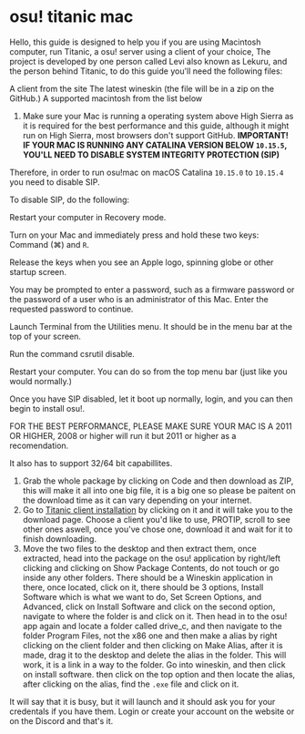 # osu! titanic mac
Hello, this guide is designed to help you if you are using Macintosh computer, run Titanic, a osu! server using a client of your choice, The project is developed by one person called Levi also known as Lekuru, and the person behind Titanic, to do this guide you'll need the following files:

A client from the site
The latest wineskin (the file will be in a zip on the GitHub.)
A supported macintosh from the list below

1. Make sure your Mac is running a operating system above High Sierra as it is required for the best performance and this guide, although it might run on High Sierra, most browsers don't support GitHub. **IMPORTANT! IF YOUR MAC IS RUNNING ANY CATALINA VERSION BELOW `10.15.5`, YOU'LL NEED TO DISABLE SYSTEM INTEGRITY PROTECTION (SIP)**

Therefore, in order to run osu!mac on macOS Catalina `10.15.0` to `10.15.4` you need to disable SIP.

To disable SIP, do the following:

Restart your computer in Recovery mode.

Turn on your Mac and immediately press and hold these two keys: Command (⌘) and `R`.

Release the keys when you see an Apple logo, spinning globe or other startup screen.

You may be prompted to enter a password, such as a firmware password or the password of a user who is an administrator of this Mac. Enter the requested password to continue.

Launch Terminal from the Utilities menu. It should be in the menu bar at the top of your screen.

Run the command csrutil disable.

Restart your computer. You can do so from the top menu bar (just like you would normally.)

Once you have SIP disabled, let it boot up normally, login, and you can then begin to install osu!.


FOR THE BEST PERFORMANCE, PLEASE MAKE SURE YOUR MAC IS A 2011 OR HIGHER, 2008 or higher will run it but 2011 or higher as a recomendation.

It also has to support 32/64 bit capabillites.

1. Grab the whole package by clicking on Code and then download as ZIP, this will make it all into one big file, it is a big one so please be paitent on the download time as it can vary depending on your internet.
2. Go to [Titanic client installation](https://osu.titanic.sh/download/) by clicking on it and it will take you to the download page. Choose a client you'd like to use, PROTIP, scroll to see other ones aswell, once you've chose one, download it and wait for it to finish downloading. 
3. Move the two files to the desktop and then extract them, once extracted, head into the package on the osu! application by right/left clicking and clicking on Show Package Contents, do not touch or go inside any other folders. There should be a Wineskin application in there, once located, click on it, there should be 3 options, Install Software which is what we want to do, Set Screen Options, and Advanced, click on Install Software and click on the second option, navigate to where the folder is and click on it.
Then head in to the osu! app again and locate a folder called drive_c, and then navigate to the folder Program Files, not the x86 one and then make a alias by right clicking on the client folder and then clicking on Make Alias, after it is made, drag it to the desktop and delete the alias in the folder. This will work, it is a link in a way to the folder. 
Go into wineskin, and then click on install software. then click on the top option and then locate the alias, after clicking on the alias, find the `.exe` file and click on it.

It will say that it is busy, but it will launch and it should ask you for your credentals if you have them. Login or create your account on the website or on the Discord and that's it.
